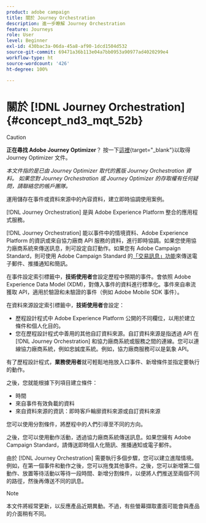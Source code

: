 ```yaml
---
product: adobe campaign
title: 關於 Journey Orchestration
description: 進一步瞭解 Journey Orchestration
feature: Journeys
role: User
level: Beginner
exl-id: 430bac3a-06da-45a8-af90-1dcd1504d532
source-git-commit: 69471a36b113e04a7bb0953a90977ad4020299e4
workflow-type: ht
source-wordcount: '426'
ht-degree: 100%

---
```


# 關於 [!DNL Journey Orchestration]{#concept_nd3_mqt_52b}


>[!CAUTION]
>
>**正在尋找 Adobe Journey Optimizer**？ 按一下[這裡](https://experienceleague.adobe.com/zh-hant/docs/journey-optimizer/using/ajo-home){target="_blank"}以取得 Journey Optimizer 文件。
>
>
>_本文件指的是已由 Journey Optimizer 取代的舊版 Journey Orchestration 資料。 如果您對 Journey Orchestration 或 Journey Optimizer 的存取權有任何疑問，請聯絡您的帳戶團隊。_


運用儲存在事件或資料來源中的內容資料，建立即時協調使用案例。

[!DNL Journey Orchestration] 是與 Adobe Experience Platform 整合的應用程式服務。

[!DNL Journey Orchestration] 能以事件中的情境資料、Adobe Experience Platform 的資訊或來自協力廠商 API 服務的資料，進行即時協調。如果您使用協力廠商系統來傳送訊息，則可設定自訂動作。如果您有 Adobe Campaign Standard，則可使用 Adobe Campaign Standard 的[「交易訊息」功能](https://experienceleague.adobe.com/docs/campaign-standard/using/communication-channels/transactional-messaging/getting-started-with-transactional-msg.html?lang=zh-Hant)來傳送電子郵件、推播通知和簡訊。

在事件設定索引標籤中，**技術使用者**&#x200B;會設定歷程中預期的事件。會依照 Adobe Experience Data Model (XDM)，對傳入事件的資料進行標準化。事件來自串流獲取 API，適用於驗證和未驗證的事件（例如 Adobe Mobile SDK 事件）。

在資料來源設定索引標籤中，**技術使用者**&#x200B;會設定：

* 歷程設計程式中 Adobe Experience Platform 公開的不同欄位，以用於建立條件和個人化目的。
* 您在歷程設計程式中善用的其他自訂資料來源。自訂資料來源是指透過 API 在 [!DNL Journey Orchestration] 和協力廠商系統或服務之間的連線。您可以連線協力廠商系統，例如忠誠度系統。例如，協力廠商服務可以是氣象 API。

有了歷程設計程式，**業務使用者**&#x200B;就可輕鬆地拖放入口事件、新增條件並指定要執行的動作。

之後，您就能根據下列項目建立條件：

* 時間
* 來自事件有效負載的資料
* 來自資料來源的資訊：即時客戶輪廓資料來源或自訂資料來源

您可以使用分割條件，將歷程中的人們引導至不同的方向。

之後，您可以使用動作活動，透過協力廠商系統傳送訊息。如果您擁有 Adobe Campaign Standard，請傳送即時個人化簡訊、推播通知或電子郵件。

由於 [!DNL Journey Orchestration] 需要執行多個步驟，您可以建立進階情境。例如，在第一個事件和動作之後，您可以拖曳其他事件。之後，您可以新增第二個動作、放置等待活動以等待一段時間、新增分割條件，以便將人們推送至兩個不同的路徑，然後再傳送不同的訊息。

>[!NOTE]
>
>本文件將經常更新，以反應產品近期異動。不過，有些螢幕擷取畫面可能會與產品的介面稍有不同。

